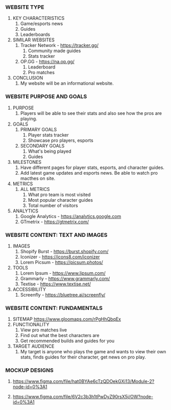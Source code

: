 ### WEBSITE TYPE ###

1. KEY CHARACTERISTICS
    1. Game/esports news
    2. Guides
    3. Leaderboards
2. SIMILAR WEBSITES
    1. Tracker Network - https://tracker.gg/
        1. Community made guides
        2. Stats tracker
    2. OP.GG - https://na.op.gg/
        1. Leaderboard
        2. Pro matches
3. CONCLUSION
    1. My website will be an informational website.

### WEBSITE PURPOSE AND GOALS ###

1. PURPOSE
    1. Players will be able to see their stats and also see how the pros are playing.
2. GOALS
    1. PRIMARY GOALS
        1. Player stats tracker
        2. Showcase pro players, esports
    2. SECONDARY GOALS
        1. What's being played
        2. Guides
3. MILESTONES
    1. Have different pages for player stats, esports, and character guides.
    2. Add latest game updates and esports news. Be able to watch pro macthes on site.
4. METRICS
    1. ALL METRICS
        1. What pro team is most visited
        2. Most popular character guides
        3. Total number of visitors
5. ANALYTICS
    1. Google Analytics - https://analytics.google.com
    2. GTmetrix - https://gtmetrix.com/

### WEBSITE CONTENT: TEXT AND IMAGES ###

1. IMAGES
    1. Shopify Burst - https://burst.shopify.com/
    2. Iconizer - https://icons8.com/iconizer
    3. Lorem Picsum - https://picsum.photos/
2. TOOLS
    1. Lorem Ipsum - https://www.lipsum.com/
    2. Grammarly - https://www.grammarly.com/
    3. Textise - https://www.textise.net/
3. ACCESSIBILITY
    1. Screenfly - https://bluetree.ai/screenfly/

### WEBSITE CONTENT: FUNDAMENTALS ###

1. SITEMAP
https://www.gloomaps.com/rPgHhQbqEx
2. FUNCTIONALITY
    1. View pro matches live
    2. Find out what the best characters are
    3. Get recommended builds and guides for you 
3. TARGET AUDIENCE
    1. My target is anyone who plays the game and wants to view their own stats, finds guides for their character, get news on pro play.

### MOCKUP DESIGNS ###

1. https://www.figma.com/file/hat0BYAe6cTzQDOekGXi13/Module-2?node-id=0%3A1

2. https://www.figma.com/file/6V2c3b3h1tPwDyZ90rsX5j/OW?node-id=0%3A1
    



